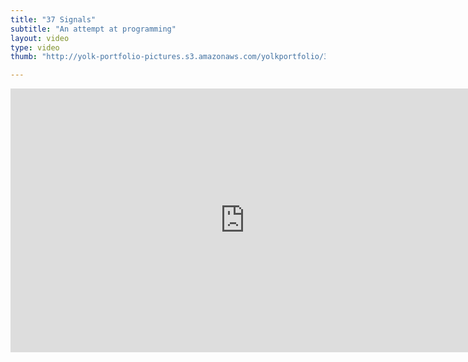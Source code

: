 ```yaml
---
title: "37 Signals"
subtitle: "An attempt at programming"
layout: video
type: video
thumb: "http://yolk-portfolio-pictures.s3.amazonaws.com/yolkportfolio/37signals.png"

---
```


<iframe src="http://player.vimeo.com/video/22535840?title=0&amp;byline=0&amp;portrait=0&amp;autoplay=1" width="750" height="422" frameborder="0"></iframe>
